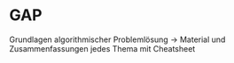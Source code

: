 # GAP
Grundlagen algorithmischer Problemlösung 
-> Material und Zusammenfassungen jedes Thema mit Cheatsheet
